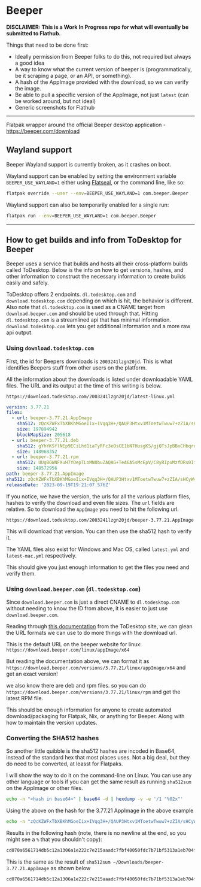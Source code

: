 # Beeper

**DISCLAIMER: This is a Work In Progress repo for what will eventually be submitted to Flathub.**

Things that need to be done first:

- Ideally permission from Beeper folks to do this, not required but always a good idea
- A way to know what the current version of beeper is (programmatically, be it scraping a page, or an API, or something).
- A hash of the AppImage provided with the download, so we can verify the image.
- Be able to pull a specific version of the AppImage, not just `latest` (can be worked around, but not ideal)
- Generic screenshots for Flathub

---

Flatpak wrapper around the official Beeper desktop application - https://beeper.com/download

## Wayland support

Beeper Wayland support is currently broken, as it crashes on boot.

Wayland support can be enabled by setting the environment variable `BEEPER_USE_WAYLAND=1` either using [Flatseal](https://flathub.org/apps/details/com.github.tchx84.Flatseal), or the command line, like so:

```sh
flatpak override --user --env=BEEPER_USE_WAYLAND=1 com.beeper.Beeper
```

Wayland support can also be temporarily enabled for a single run:

```sh
flatpak run --env=BEEPER_USE_WAYLAND=1 com.beeper.Beeper
```

---

## How to get builds and info from ToDesktop for Beeper

Beeper uses a service that builds and hosts all their cross-platform builds called ToDesktop. Below is the info on how to get versions, hashes, and other information to construct the necessary information to create builds easily and safely.

ToDesktop offers 2 endpoints. `dl.todesktop.com` and `download.todesktop.com` depending on which is hit, the behavior is different. Also note that `dl.todesktop.com` is used as a CNAME target from `download.beeper.com` and should be used through that. Hitting `dl.todesktop.com` is a streamlined api that has minimal information. `download.todesktop.com` lets you get additional information and a more raw api output.

### Using `download.todesktop.com`

First, the id for Beepers downloads is `2003241lzgn20jd`. This is what identifies Beepers stuff from other users on the platform.

All the information about the downloads is listed under downloadable YAML files. The URL and its output at the time of this writing is below.

`https://download.todesktop.com/2003241lzgn20jd/latest-linux.yml`

```yaml
version: 3.77.21
files:
  - url: beeper-3.77.21.AppImage
    sha512: zQcKZWFxTbXBKhMGoeIix+IVqq3H+/QAUP3Htxv1MToetwTwuw7+zZIA/sHCyW4BClUD+KcdVOuQs5OF/8BhfQ==
    size: 197894942
    blockMapSize: 205618
  - url: beeper-3.77.21.deb
    sha512: gYhYKSflNEp9ECiLhd1iaTyRFc3eOsCE1bNTHusgKS/gjQTsJpBBxCHbqrqFg5xdW6P83i0/JjJnG/aaAjAu9w==
    size: 148968352
  - url: beeper-3.77.21.rpm
    sha512: UUgBGWNFXuH7YOepTLoMN0buZAQAG+TeA6A5sMcEpV/C8yRIpuMzfDRs0IigGQjhNOFrI06AXvcxRMQrCQnjGg==
    size: 148572956
path: beeper-3.77.21.AppImage
sha512: zQcKZWFxTbXBKhMGoeIix+IVqq3H+/QAUP3Htxv1MToetwTwuw7+zZIA/sHCyW4BClUD+KcdVOuQs5OF/8BhfQ==
releaseDate: '2023-09-19T19:21:07.576Z'
```

If you notice, we have the version, the urls for all the various platform files, hashes to verify the download and even file sizes. The `url` fields are relative. So to download the `AppImage` you need to hit the following url.

`https://download.todesktop.com/2003241lzgn20jd/beeper-3.77.21.AppImage`

This will download that version. You can then use the sha512 hash to verify it.

The YAML files also exist for Windows and Mac OS, called `latest.yml` and `latest-mac.yml` respectively.

This should give you just enough information to get the files you need and verify them.

### Using `download.beeper.com` (`dl.todesktop.com`)

Since `download.beeper.com` is just a direct CNAME to `dl.todesktop.com` without needing to know the ID from above, it is easier to just use `download.beeper.com`.

Reading through [this documentation](https://www.todesktop.com/docs/recipes/download-links-from-your-website) from the ToDesktop site, we can glean the URL formats we can use to do more things with the download url.

This is the default URL on the beeper website for linux: `https://download.beeper.com/linux/appImage/x64`

But reading the documentation above, we can format it as `https://download.beeper.com/versions/3.77.21/linux/appImage/x64` and get an exact version!

we also know there are deb and rpm files. so you can do `https://download.beeper.com/versions/3.77.21/linux/rpm` and get the latest RPM file.

This should be enough information for anyone to create automated download/packaging for Flatpak, Nix, or anything for Beeper. Along with how to maintain the version updates.

### Converting the SHA512 hashes

So another little quibble is the sha512 hashes are incoded in Base64, instead of the standard hex that most places uses. Not a big deal, but they do need to be converted, at leasst for Flatpaks.

I will show the way to do it on the command-line on Linux. You can use any other language or tools if you can get the same result as running `sha512sum` on the AppImage or other files.

```sh
echo -n "<hash in base64>" | base64 -d | hexdump -v -e '/1 "%02x"'
```

Using the above on the hash for the 3.77.21 AppImage in the above example

```sh
echo -n "zQcKZWFxTbXBKhMGoeIix+IVqq3H+/QAUP3Htxv1MToetwTwuw7+zZIA/sHCyW4BClUD+KcdVOuQs5OF/8BhfQ==" | base64 -d | hexdump -v -e '/1 "%02x"'
```

Results in the following hash (note, there is no newline at the end, so you might see a `%` that you shouldn't copy):

```sh
cd070a6561714db5c12a1306a1e222c7e215aaadc7fbf40050fdc7b71bf5313a1eb704f0bb0efecd9200fec1c2c96e010a5503f8a71d54eb90b39385ffc0617d
```

This is the same as the result of `sha512sum ~/Downloads/beeper-3.77.21.AppImage` as shown below

```sh
cd070a6561714db5c12a1306a1e222c7e215aaadc7fbf40050fdc7b71bf5313a1eb704f0bb0efecd9200fec1c2c96e010a5503f8a71d54eb90b39385ffc0617d  /home/yulian/Downloads/beeper-3.77.21.AppImage
```
